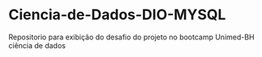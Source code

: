 # Ciencia-de-Dados-DIO-MYSQL
Repositorio para exibição do desafio do projeto no bootcamp Unimed-BH ciência de dados
